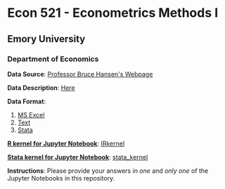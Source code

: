 # Econ 521 - Econometrics Methods I
## Emory University
### Department of Economics

**Data Source**: [Professor Bruce Hansen's Webpage](http://www.ssc.wisc.edu/~bhansen/econometrics/)

**Data Description**: [Here](https://www.ssc.wisc.edu/~bhansen/econometrics/cps09mar_description.pdf)

**Data Format**:
1. [MS Excel](https://www.ssc.wisc.edu/~bhansen/econometrics/cps09mar.xlsx)
2. [Text](http://www.ssc.wisc.edu/~bhansen/econometrics/cps09mar.txt)
3. [Stata](http://www.ssc.wisc.edu/~bhansen/econometrics/cps09mar.dta)

<ins>**R kernel for Jupyter Notebook**</ins>: [IRkernel](https://irkernel.github.io/)

<ins>**Stata kernel for Jupyter Notebook**</ins>: [stata_kernel](https://kylebarron.dev/stata_kernel/)

**Instructions**: Please provide your answers in _one_ and _only one_ of the Jupyter Notebooks in this repository.
